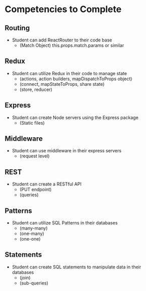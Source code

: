 # Competencies to Complete
## Routing
- Student can add ReactRouter to their code base
  - (Match Object) this.props.match.params or similar
## Redux
- Student can utilize Redux in their code to manage state
  - (actions, action builders, mapDispatchToProps object)
  - (connect, mapStateToProps, share state)
  - (store, reducer)
## Express
- Student can create Node servers using the Express package
  - (Static files)
## Middleware
- Student can use middleware in their express servers
  - (request level)
## REST
- Student can create a RESTful API
  - (PUT endpoint)
  - (queries)
## Patterns
- Student can utilize SQL Patterns in their databases
  - (many-many)
  - (one-many)
  - (one-one)
## Statements
- Student can create SQL statements to manipulate data in their databases
  - (join)
  - (sub-queries)